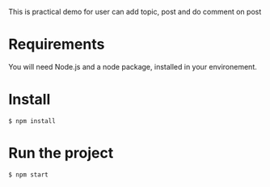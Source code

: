 This is practical demo for user can add topic, post and do comment on post

# Requirements

You will need Node.js and a node package, installed in your environement.

# Install

    $ npm install

# Run the project

    $ npm start
